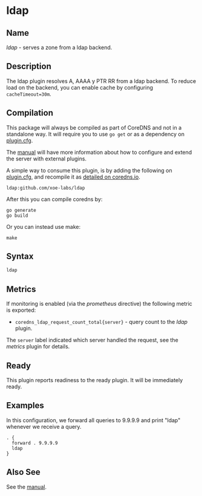 # ldap

## Name

_ldap_ - serves a zone from a ldap backend.

## Description

The ldap plugin resolves A, AAAA y PTR RR from a ldap backend. To reduce load on
the backend, you can enable cache by configuring `cacheTimeout=30m`.

## Compilation

This package will always be compiled as part of CoreDNS and not in a standalone
way. It will require you to use `go get` or as a dependency on
[plugin.cfg](https://github.com/coredns/coredns/blob/master/plugin.cfg).

The [manual](https://coredns.io/manual/toc/#what-is-coredns) will have more
information about how to configure and extend the server with external plugins.

A simple way to consume this plugin, is by adding the following on
[plugin.cfg](https://github.com/coredns/coredns/blob/master/plugin.cfg), and
recompile it as
[detailed on coredns.io](https://coredns.io/2017/07/25/compile-time-enabling-or-disabling-plugins/#build-with-compile-time-configuration-file).

```
ldap:github.com/xoe-labs/ldap
```

After this you can compile coredns by:

```shell script
go generate
go build
```

Or you can instead use make:

```shell script
make
```

## Syntax

```txt
ldap
```

## Metrics

If monitoring is enabled (via the _prometheus_ directive) the following metric
is exported:

- `coredns_ldap_request_count_total{server}` - query count to the _ldap_ plugin.

The `server` label indicated which server handled the request, see the _metrics_
plugin for details.

## Ready

This plugin reports readiness to the ready plugin. It will be immediately ready.

## Examples

In this configuration, we forward all queries to 9.9.9.9 and print "ldap"
whenever we receive a query.

```corefile
. {
  forward . 9.9.9.9
  ldap
}
```

## Also See

See the [manual](https://coredns.io/manual).
